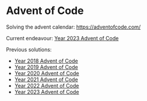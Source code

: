 
# Advent of Code

Solving the advent calendar: https://adventofcode.com/

Current endeavour: [Year 2023 Advent of Code](aoc2023/README.md)

Previous solutions:

- [Year 2018 Advent of Code](aoc2018/README.md)
- [Year 2019 Advent of Code](aoc2019/README.md)
- [Year 2020 Advent of Code](aoc2020/README.md)
- [Year 2021 Advent of Code](aoc2021/README.md)
- [Year 2022 Advent of Code](aoc2022/README.md)
- [Year 2023 Advent of Code](aoc2023/README.md)
